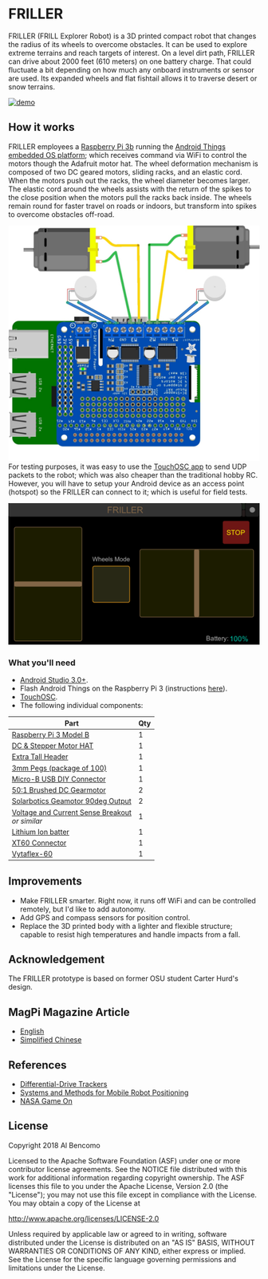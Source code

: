 # FRILLER
FRILLER (FRILL Explorer Robot) is a 3D printed compact robot that changes the radius of its wheels to overcome obstacles. It can be used to explore extreme terrains and reach targets of interest. On a level dirt path, FRILLER can drive about 2000 feet (610 meters) on one battery charge. That could fluctuate a bit depending on how much any onboard instruments or sensor are used. Its expanded wheels and flat fishtail allows it to traverse desert or snow terrains.

[![demo](/images/FRILLER.gif)](https://youtu.be/IRr8w6uVp10)

## How it works
FRILLER employees a [Raspberry Pi 3b](https://pinout.xyz/) running the [Android Things embedded OS platform](https://developer.android.com/things/); which receives command via WiFi to control the motors though the Adafruit motor hat. The wheel deformation mechanism is composed of two DC geared motors, sliding racks, and an elastic cord. When the motors push out the racks, the wheel diameter becomes larger. The elastic cord around the wheels assists with the return of the spikes to the close position when the motors pull the racks back inside. The wheels remain round for faster travel on roads or indoors, but transform into spikes to overcome obstacles off-road.

![fritzing](/images/FRILLER.jpg)
For testing purposes, it was easy to use the [TouchOSC app](https://play.google.com/store/apps/details?id=net.hexler.touchosc_a&hl=en_US) to send UDP packets to the robot; which was also cheaper than the traditional hobby RC.  However, you will have to setup your Android device as an access point (hotspot) so the FRILLER can connect to it; which is useful for field tests.

![touchosc](/images/TouchOSC.png)
### What you'll need

- [Android Studio 3.0+](https://developer.android.com/studio/index.html).
- Flash Android Things on the Raspberry Pi 3 (instructions [here](https://developer.android.com/things/hardware/raspberrypi.html)).
- [TouchOSC](https://play.google.com/store/apps/details?id=net.hexler.touchosc_a&hl=en_US).
- The following individual components:

Part             | Qty 
---------------- | ----
[Raspberry Pi 3 Model B](https://www.adafruit.com/product/3055)<br /> | 1 
[DC & Stepper Motor HAT](https://www.adafruit.com/product/2348)<br /> | 1 
[Extra Tall Header](https://www.adafruit.com/product/1979)<br /> | 1
[3mm Pegs (package of 100)](https://www.amazon.com/gp/product/B00B3MFWY8/ref=ox_sc_act_title_1?smid=ATVPDKIKX0DER&psc=1)<br /> | 1
[Micro-B USB DIY Connector](https://www.adafruit.com/product/1390)<br /> | 1
[50:1 Brushed DC Gearmotor](https://www.pololu.com/product/1104)<br /> | 2 
[Solarbotics Geamotor 90deg Output](https://www.pololu.com/product/181)<br /> | 2 
[Voltage and Current Sense Breakout](https://www.sparkfun.com/products/9028)<br />*or similar* | 1 
[Lithium Ion batter](https://www.gettitanpower.com/pages/3-5ah-11-1v-60w-endurance)<br /> | 1
[XT60 Connector](https://www.pololu.com/product/2158)<br /> | 1
[Vytaflex-60](https://shop.smooth-on.com/vytaflex-60)<br /> | 1

## Improvements
- Make FRILLER smarter. Right now, it runs off WiFi and can be controlled remotely, but I'd like to add autonomy.
- Add GPS and compass sensors for position control.
- Replace the 3D printed body with a lighter and flexible structure; capable to resist high temperatures and handle impacts from a fall.

## Acknowledgement
The FRILLER prototype is based on former OSU student Carter Hurd's design.

## MagPi Magazine Article
- [English](https://magpi.us8.list-manage.com/track/click?u=e31349e35c9c4dfb8bdf10e69&id=f100d7c1a3&e=20df341f39#page=14)
- [Simplified Chinese](https://github.com/TommyZihao/MagPi_Chinese/blob/master/MagPi74_14-15%E5%9F%BA%E4%BA%8E%E6%A0%91%E8%8E%93%E6%B4%BE%E7%9A%84FRILLER%E5%A4%9A%E5%9C%B0%E5%BD%A2%E6%9C%BA%E5%99%A8%E4%BA%BA.md)

## References
- [Differential-Drive Trackers](https://www.coursera.org/lecture/mobile-robot/differential-drive-trackers-NORKS)
- [Systems and Methods for Mobile Robot Positioning](http://www-personal.umich.edu/~johannb/Papers/pos96rep.pdf)
- [NASA Game On](https://gameon.nasa.gov/)

License
-------

Copyright 2018 Al Bencomo

Licensed to the Apache Software Foundation (ASF) under one or more contributor
license agreements.  See the NOTICE file distributed with this work for
additional information regarding copyright ownership.  The ASF licenses this
file to you under the Apache License, Version 2.0 (the "License"); you may not
use this file except in compliance with the License.  You may obtain a copy of
the License at

  http://www.apache.org/licenses/LICENSE-2.0

Unless required by applicable law or agreed to in writing, software
distributed under the License is distributed on an "AS IS" BASIS, WITHOUT
WARRANTIES OR CONDITIONS OF ANY KIND, either express or implied.  See the
License for the specific language governing permissions and limitations under
the License.
